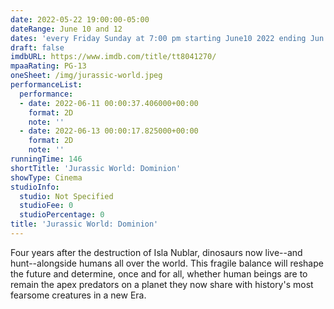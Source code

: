 ```yaml
---
date: 2022-05-22 19:00:00-05:00
dateRange: June 10 and 12
dates: 'every Friday Sunday at 7:00 pm starting June10 2022 ending Jun 12 2022 '
draft: false
imdbURL: https://www.imdb.com/title/tt8041270/
mpaaRating: PG-13
oneSheet: /img/jurassic-world.jpeg
performanceList:
  performance:
  - date: 2022-06-11 00:00:37.406000+00:00
    format: 2D
    note: ''
  - date: 2022-06-13 00:00:17.825000+00:00
    format: 2D
    note: ''
runningTime: 146
shortTitle: 'Jurassic World: Dominion'
showType: Cinema
studioInfo:
  studio: Not Specified
  studioFee: 0
  studioPercentage: 0
title: 'Jurassic World: Dominion'
---
```


Four years after the destruction of Isla Nublar, dinosaurs now live--and hunt--alongside humans all over the world. This fragile balance will reshape the future and determine, once and for all, whether human beings are to remain the apex predators on a planet they now share with history's most fearsome creatures in a new Era.